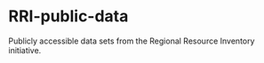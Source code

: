 RRI-public-data
===============

Publicly accessible data sets from the Regional Resource Inventory initiative.
